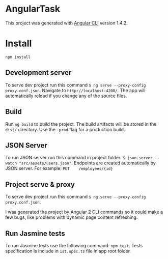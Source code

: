 # AngularTask

This project was generated with [Angular CLI](https://github.com/angular/angular-cli) version 1.4.2.

# Install

`npm install`

## Development server

To serve dev project run this command `$ ng serve --proxy-config proxy.conf.json`. Navigate to `http://localhost:4200/`. The app will automatically reload if you change any of the source files.

## Build

Run `ng build` to build the project. The build artifacts will be stored in the `dist/` directory. Use the `-prod` flag for a production build. 

## JSON Server

To run JSON server run this command in project folder: `$ json-server --watch "src/assets/users.json"`. Endpoints are created automatically by JSON server. For example: 
```PUT    /employees/{id}```

## Project serve & proxy

To serve dev project run this command `$ ng serve --proxy-config proxy.conf.json`.

I was generated the project by Angular 2 CLI commands so it could make a few bugs, like problems with dynamic page content refreshing. 

## Run Jasmine tests

To run Jasmine tests use the following command: `npm test`. Tests specification is include in `1st.spec.ts` file in app root folder. 
